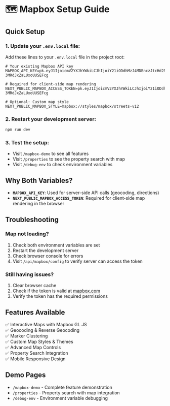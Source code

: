 # 🗺️ Mapbox Setup Guide

## Quick Setup

### 1. **Update your `.env.local` file:**

Add these lines to your `.env.local` file in the project root:

```env
# Your existing Mapbox API key
MAPBOX_API_KEY=pk.eyJ1IjoicmV2YXJhYWkiLCJhIjoiY21iODdhMzJ4MDBnczJtcHd2NXpibW1laSJ9.e6-3MRdJxZaLUxoUUSEFcg

# Required for client-side map rendering
NEXT_PUBLIC_MAPBOX_ACCESS_TOKEN=pk.eyJ1IjoicmV2YXJhYWkiLCJhIjoiY21iODdhMzJ4MDBnczJtcHd2NXpibW1laSJ9.e6-3MRdJxZaLUxoUUSEFcg

# Optional: Custom map style
NEXT_PUBLIC_MAPBOX_STYLE=mapbox://styles/mapbox/streets-v12
```

### 2. **Restart your development server:**

```bash
npm run dev
```

### 3. **Test the setup:**

- Visit `/mapbox-demo` to see all features
- Visit `/properties` to see the property search with map
- Visit `/debug-env` to check environment variables

## Why Both Variables?

- **`MAPBOX_API_KEY`**: Used for server-side API calls (geocoding, directions)
- **`NEXT_PUBLIC_MAPBOX_ACCESS_TOKEN`**: Required for client-side map rendering in the browser

## Troubleshooting

### Map not loading?
1. Check both environment variables are set
2. Restart the development server
3. Check browser console for errors
4. Visit `/api/mapbox/config` to verify server can access the token

### Still having issues?
1. Clear browser cache
2. Check if the token is valid at [mapbox.com](https://mapbox.com)
3. Verify the token has the required permissions

## Features Available

✅ Interactive Maps with Mapbox GL JS  
✅ Geocoding & Reverse Geocoding  
✅ Marker Clustering  
✅ Custom Map Styles & Themes  
✅ Advanced Map Controls  
✅ Property Search Integration  
✅ Mobile Responsive Design  

## Demo Pages

- `/mapbox-demo` - Complete feature demonstration
- `/properties` - Property search with map integration
- `/debug-env` - Environment variable debugging
